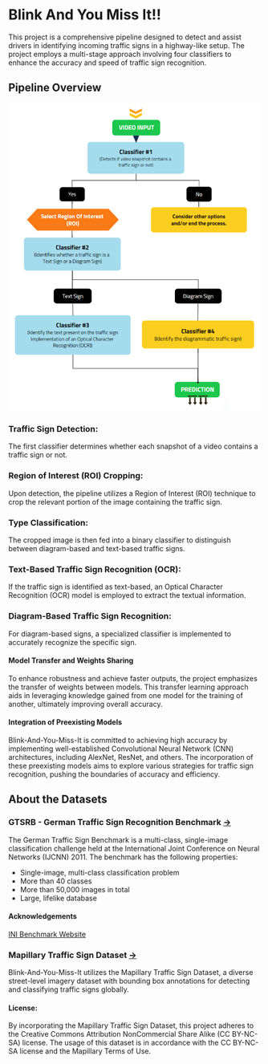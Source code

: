 # Blink And You Miss It!!
This project is a comprehensive pipeline designed to detect and assist drivers in identifying incoming traffic signs in a highway-like setup. The project employs a multi-stage approach involving four classifiers to enhance the accuracy and speed of traffic sign recognition.

## Pipeline Overview
![Pipeline](https://github.com/SohhamSeal/Blink-And-You-Miss-It/blob/main/Flow%20Diagrams/Overall%20Operation.png?raw=true)

### Traffic Sign Detection:
The first classifier determines whether each snapshot of a video contains a traffic sign or not.

### Region of Interest (ROI) Cropping:
Upon detection, the pipeline utilizes a Region of Interest (ROI) technique to crop the relevant portion of the image containing the traffic sign.

### Type Classification:
The cropped image is then fed into a binary classifier to distinguish between diagram-based and text-based traffic signs.

### Text-Based Traffic Sign Recognition (OCR):
If the traffic sign is identified as text-based, an Optical Character Recognition (OCR) model is employed to extract the textual information.

### Diagram-Based Traffic Sign Recognition:
For diagram-based signs, a specialized classifier is implemented to accurately recognize the specific sign.

#### Model Transfer and Weights Sharing
To enhance robustness and achieve faster outputs, the project emphasizes the transfer of weights between models. This transfer learning approach aids in leveraging knowledge gained from one model for the training of another, ultimately improving overall accuracy.

#### Integration of Preexisting Models
Blink-And-You-Miss-It is committed to achieving high accuracy by implementing well-established Convolutional Neural Network (CNN) architectures, including AlexNet, ResNet, and others. The incorporation of these preexisting models aims to explore various strategies for traffic sign recognition, pushing the boundaries of accuracy and efficiency.

## About the Datasets
### GTSRB - German Traffic Sign Recognition Benchmark [->](https://www.kaggle.com/datasets/meowmeowmeowmeowmeow/gtsrb-german-traffic-sign)
The German Traffic Sign Benchmark is a multi-class, single-image classification challenge held at the International Joint Conference on Neural Networks (IJCNN) 2011. The benchmark has the following properties:
- Single-image, multi-class classification problem
- More than 40 classes
- More than 50,000 images in total
- Large, lifelike database

#### Acknowledgements
[INI Benchmark Website](http://benchmark.ini.rub.de/)

### Mapillary Traffic Sign Dataset [->](https://www.mapillary.com/dataset/trafficsign) 
Blink-And-You-Miss-It utilizes the Mapillary Traffic Sign Dataset, a diverse street-level imagery dataset with bounding box annotations for detecting and classifying traffic signs globally.

#### License:
By incorporating the Mapillary Traffic Sign Dataset, this project adheres to the Creative Commons Attribution NonCommercial Share Alike (CC BY-NC-SA) license. The usage of this dataset is in accordance with the CC BY-NC-SA license and the Mapillary Terms of Use.
